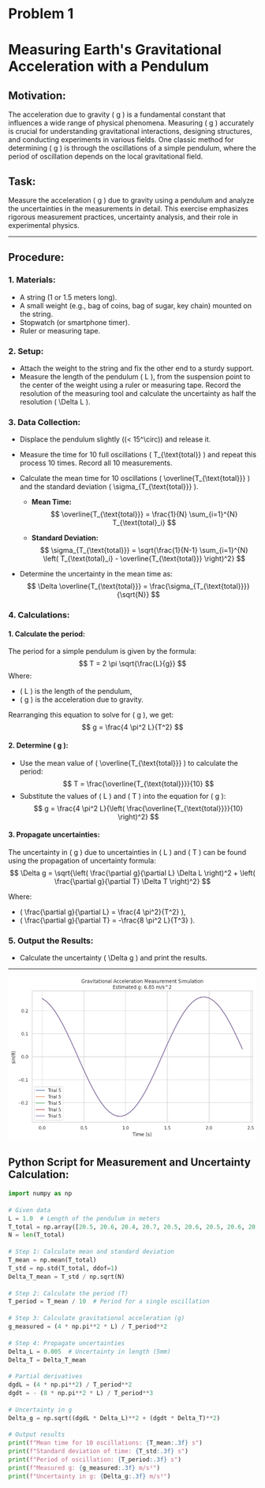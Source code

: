 # Problem 1
# Measuring Earth's Gravitational Acceleration with a Pendulum

## Motivation:
The acceleration due to gravity \( g \) is a fundamental constant that influences a wide range of physical phenomena. Measuring \( g \) accurately is crucial for understanding gravitational interactions, designing structures, and conducting experiments in various fields. One classic method for determining \( g \) is through the oscillations of a simple pendulum, where the period of oscillation depends on the local gravitational field.

## Task:
Measure the acceleration \( g \) due to gravity using a pendulum and analyze the uncertainties in the measurements in detail. This exercise emphasizes rigorous measurement practices, uncertainty analysis, and their role in experimental physics.

---

## Procedure:

### 1. Materials:
- A string (1 or 1.5 meters long).
- A small weight (e.g., bag of coins, bag of sugar, key chain) mounted on the string.
- Stopwatch (or smartphone timer).
- Ruler or measuring tape.

### 2. Setup:
- Attach the weight to the string and fix the other end to a sturdy support.
- Measure the length of the pendulum \( L \), from the suspension point to the center of the weight using a ruler or measuring tape. Record the resolution of the measuring tool and calculate the uncertainty as half the resolution \( \Delta L \).

### 3. Data Collection:
- Displace the pendulum slightly (\(< 15^\circ\)) and release it.
- Measure the time for 10 full oscillations \( T_{\text{total}} \) and repeat this process 10 times. Record all 10 measurements.
- Calculate the mean time for 10 oscillations \( \overline{T_{\text{total}}} \) and the standard deviation \( \sigma_{T_{\text{total}}} \).
  
    - **Mean Time:**
    $$
    \overline{T_{\text{total}}} = \frac{1}{N} \sum_{i=1}^{N} T_{\text{total}_i}
    $$

    - **Standard Deviation:**
    $$
    \sigma_{T_{\text{total}}} = \sqrt{\frac{1}{N-1} \sum_{i=1}^{N} \left( T_{\text{total}_i} - \overline{T_{\text{total}}} \right)^2}
    $$

- Determine the uncertainty in the mean time as:
    $$
    \Delta \overline{T_{\text{total}}} = \frac{\sigma_{T_{\text{total}}}}{\sqrt{N}}
    $$

### 4. Calculations:

#### 1. Calculate the period:
The period for a simple pendulum is given by the formula:
$$
T = 2 \pi \sqrt{\frac{L}{g}}
$$
Where:
- \( L \) is the length of the pendulum,
- \( g \) is the acceleration due to gravity.

Rearranging this equation to solve for \( g \), we get:
$$
g = \frac{4 \pi^2 L}{T^2}
$$

#### 2. Determine \( g \):
- Use the mean value of \( \overline{T_{\text{total}}} \) to calculate the period:
$$
T = \frac{\overline{T_{\text{total}}}}{10}
$$
- Substitute the values of \( L \) and \( T \) into the equation for \( g \):
$$
g = \frac{4 \pi^2 L}{\left( \frac{\overline{T_{\text{total}}}}{10} \right)^2}
$$

#### 3. Propagate uncertainties:

The uncertainty in \( g \) due to uncertainties in \( L \) and \( T \) can be found using the propagation of uncertainty formula:
$$
\Delta g = \sqrt{\left( \frac{\partial g}{\partial L} \Delta L \right)^2 + \left( \frac{\partial g}{\partial T} \Delta T \right)^2}
$$

Where:
- \( \frac{\partial g}{\partial L} = \frac{4 \pi^2}{T^2} \),
- \( \frac{\partial g}{\partial T} = -\frac{8 \pi^2 L}{T^3} \).

### 5. Output the Results:
- Calculate the uncertainty \( \Delta g \) and print the results.

---


![alt text](image.png)

## Python Script for Measurement and Uncertainty Calculation:

```python
import numpy as np

# Given data
L = 1.0  # Length of the pendulum in meters
T_total = np.array([20.5, 20.6, 20.4, 20.7, 20.5, 20.6, 20.5, 20.6, 20.4, 20.5])  # Time for 10 oscillations in seconds
N = len(T_total)

# Step 1: Calculate mean and standard deviation
T_mean = np.mean(T_total)
T_std = np.std(T_total, ddof=1)
Delta_T_mean = T_std / np.sqrt(N)

# Step 2: Calculate the period (T)
T_period = T_mean / 10  # Period for a single oscillation

# Step 3: Calculate gravitational acceleration (g)
g_measured = (4 * np.pi**2 * L) / T_period**2

# Step 4: Propagate uncertainties
Delta_L = 0.005  # Uncertainty in length (5mm)
Delta_T = Delta_T_mean

# Partial derivatives
dgdL = (4 * np.pi**2) / T_period**2
dgdt = - (8 * np.pi**2 * L) / T_period**3

# Uncertainty in g
Delta_g = np.sqrt((dgdL * Delta_L)**2 + (dgdt * Delta_T)**2)

# Output results
print(f"Mean time for 10 oscillations: {T_mean:.3f} s")
print(f"Standard deviation of time: {T_std:.3f} s")
print(f"Period of oscillation: {T_period:.3f} s")
print(f"Measured g: {g_measured:.3f} m/s²")
print(f"Uncertainty in g: {Delta_g:.3f} m/s²")
